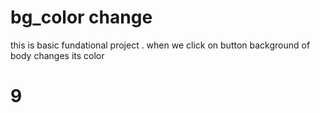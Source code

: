 # bg_color change

this is basic fundational project . when we click on button background of body changes its color

# 9